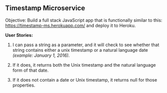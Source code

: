 ## Timestamp Microservice

Objective: Build a full stack JavaScript app that is functionally similar to this: <https://timestamp-ms.herokuapp.com/> and deploy it to Heroku.


**User Stories:**

 1. I can pass a string as a parameter, and it will check to see whether that string contains either a unix timestamp or a natural language date *(example: January 1, 2016).*

 2. If it does, it returns both the Unix timestamp and the natural language form of that date.

 3. If it does not contain a date or Unix timestamp, it returns null for those properties.
 
